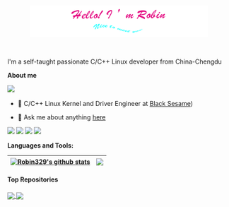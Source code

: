 <p align="center"><a href="https://Robin329.github.io"><img width="80%" src="./assets/Robin.png" /></a></p>

<br />

I'm a self-taught passionate C/C++ Linux developer from China-Chengdu

**About me**


![](https://komarev.com/ghpvc/?username=Robin329&color=blue)

- 💼 C/C++ Linux Kernel and Driver Engineer at [Black Sesame](https://www.blacksesame.com.cn/))

- 💬 Ask me about anything [here](https://github.com/Robin329/Robin329/issues)

![](https://visitor-badge.glitch.me/badge?page_id=Robin329)
[![](https://img.shields.io/badge/OS-Arch%20Linux-33aadd?style=flat-square&logo=arch-linux&logoColor=ffffff)](https://www.archlinux.org/)
[![](https://img.shields.io/badge/macOS-M1Pro-292e33?style=flat-square&logo=apple&logoColor=ffffff)](https://www.tonymacx86.com/)
[![](https://img.shields.io/badge/-C/C++/Python/Shell-007396?style=flat-square&logo=C/C++/Python/Shell&logoColor=ffffff)](https://reactjs.org/)



**Languages and Tools:**

| <a href="https://github.com/Robin329/LearnOpenGL"><img align="center" src="https://github-readme-stats.vercel.app/api?username=Robin329&show_icons=true&include_all_commits=true&theme=buefy&hide_border=true" alt="Robin329's github stats" /></a> | <a href="https://github.com/Robin329/github-readme-stats"><img align="center" src="https://github-readme-stats.vercel.app/api/top-langs/?username=Robin329&layout=compact&theme=buefy&hide_border=true" /></a> |
| ------------- | ------------- |

#### Top Repositories
<a href="https://github.com/Robin329/LearnOpenGL">
  <img align="center" src="https://github-readme-stats.vercel.app/api/pin/?username=Robin329&repo=LearnOpenGL&theme=buefy" />
</a>
<a href="https://github.com/Robin329/Robin329.github.io">
  <img align="center" src="https://github-readme-stats.vercel.app/api/pin/?username=Robin329&repo=Robin329.github.io&theme=buefy" />
</a>

<br />
<br />

